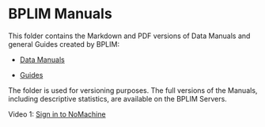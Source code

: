 # BPLIM Manuals

This folder contains the Markdown and PDF versions of Data Manuals and general Guides created by BPLIM:

- [Data Manuals](https://github.com/BPLIM/Manuals/tree/master/Data)

- [Guides](https://github.com/BPLIM/Manuals/tree/master/Guides)

The folder is used for versioning purposes. The full versions of the Manuals, including descriptive statistics, are available on the BPLIM Servers.

Video 1: [Sign in to NoMachine](Video/Video1_with_cover_small.mov)
